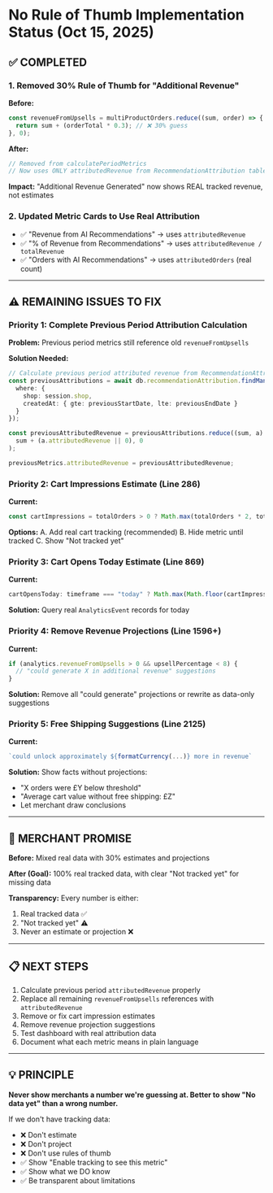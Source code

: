 # No Rule of Thumb Implementation Status (Oct 15, 2025)

## ✅ COMPLETED

### 1. Removed 30% Rule of Thumb for "Additional Revenue"
**Before:**
```typescript
const revenueFromUpsells = multiProductOrders.reduce((sum, order) => {
  return sum + (orderTotal * 0.3); // ❌ 30% guess
}, 0);
```

**After:**
```typescript
// Removed from calculatePeriodMetrics
// Now uses ONLY attributedRevenue from RecommendationAttribution table
```

**Impact:** "Additional Revenue Generated" now shows REAL tracked revenue, not estimates

### 2. Updated Metric Cards to Use Real Attribution
- ✅ "Revenue from AI Recommendations" → uses `attributedRevenue`
- ✅ "% of Revenue from Recommendations" → uses `attributedRevenue / totalRevenue` 
- ✅ "Orders with AI Recommendations" → uses `attributedOrders` (real count)

---

## ⚠️ REMAINING ISSUES TO FIX

### Priority 1: Complete Previous Period Attribution Calculation
**Problem:** Previous period metrics still reference old `revenueFromUpsells`

**Solution Needed:**
```typescript
// Calculate previous period attributed revenue from RecommendationAttribution
const previousAttributions = await db.recommendationAttribution.findMany({
  where: {
    shop: session.shop,
    createdAt: { gte: previousStartDate, lte: previousEndDate }
  }
});

const previousAttributedRevenue = previousAttributions.reduce((sum, a) => 
  sum + (a.attributedRevenue || 0), 0
);

previousMetrics.attributedRevenue = previousAttributedRevenue;
```

### Priority 2: Cart Impressions Estimate (Line 286)
**Current:**
```typescript
const cartImpressions = totalOrders > 0 ? Math.max(totalOrders * 2, totalOrders) : 0;
```

**Options:**
A. Add real cart tracking (recommended)
B. Hide metric until tracked
C. Show "Not tracked yet"

### Priority 3: Cart Opens Today Estimate (Line 869)
**Current:**
```typescript
cartOpensToday: timeframe === "today" ? Math.max(Math.floor(cartImpressions * 0.3), 0) : cartImpressions
```

**Solution:** Query real `AnalyticsEvent` records for today

### Priority 4: Remove Revenue Projections (Line 1596+)
**Current:**
```typescript
if (analytics.revenueFromUpsells > 0 && upsellPercentage < 8) {
  // "could generate X in additional revenue" suggestions
}
```

**Solution:** Remove all "could generate" projections or rewrite as data-only suggestions

### Priority 5: Free Shipping Suggestions (Line 2125)
**Current:**
```typescript
`could unlock approximately ${formatCurrency(...)} more in revenue`
```

**Solution:** Show facts without projections:
- "X orders were £Y below threshold"
- "Average cart value without free shipping: £Z"
- Let merchant draw conclusions

---

## 🎯 MERCHANT PROMISE

**Before:** Mixed real data with 30% estimates and projections

**After (Goal):** 100% real tracked data, with clear "Not tracked yet" for missing data

**Transparency:** Every number is either:
1. Real tracked data ✅
2. "Not tracked yet" ⚠️
3. Never an estimate or projection ❌

---

## 📋 NEXT STEPS

1. Calculate previous period `attributedRevenue` properly
2. Replace all remaining `revenueFromUpsells` references with `attributedRevenue`
3. Remove or fix cart impression estimates
4. Remove revenue projection suggestions
5. Test dashboard with real attribution data
6. Document what each metric means in plain language

---

## 💡 PRINCIPLE

**Never show merchants a number we're guessing at. Better to show "No data yet" than a wrong number.**

If we don't have tracking data:
- ❌ Don't estimate
- ❌ Don't project  
- ❌ Don't use rules of thumb
- ✅ Show "Enable tracking to see this metric"
- ✅ Show what we DO know
- ✅ Be transparent about limitations

